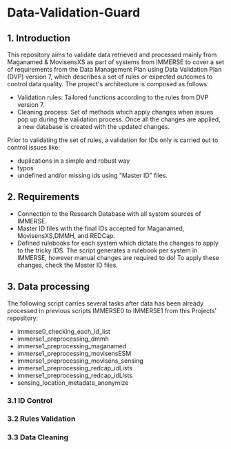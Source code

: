 # Data-Validation-Guard

## 1. Introduction 

This repository aims to validate data retrieved and processed mainly from Maganamed & MovisensXS as part of systems from IMMERSE to cover a set of requirements from the Data Management Plan using Data Validation Plan (DVP) version 7, which describes a set of rules or expected outcomes to control data quality.
The project's architecture is composed as follows:

- Validation rules: Tailored functions according to the rules from DVP version 7.
- Cleaning process: Set of methods which apply changes when issues pop up during the validation process. Once all the changes are applied,
a new database is created with the updated changes.

Prior to validating the set of rules, a validation for IDs only is carried out to control issues like: 
- duplications in a simple and robust way
- typos 
- undefined and/or missing ids using "Master ID" files.

## 2. Requirements 
- Connection to the Research Database with all system sources of IMMERSE.
- Master ID files with the final IDs accepted for Maganamed, MovisensXS,DMMH, and REDCap.
- Defined rulebooks for each system which dictate the changes to apply to the tricky IDS. 
The script generates a rulebook per system in IMMERSE, however manual changes are required to do! To apply these changes, 
check the Master ID files. 

## 3. Data processing
The following script carries several tasks after data has been already processed in previous scripts IMMERSE0 to IMMERSE1 from this Projects' repository: 

- immerse0_checking_each_id_list
- immerse1_preprocessing_dmmh
- immerse1_preprocessing_maganamed
- immerse1_preprocessing_movisensESM
- immerse1_preprocessing_movisens_sensing
- immerse1_preprocessing_redcap_idLists
- immerse1_preprocessing_redcap_idLists
- sensing_location_metadata_anonymize

### 3.1 ID Control 
### 3.2 Rules Validation 
### 3.3 Data Cleaning 